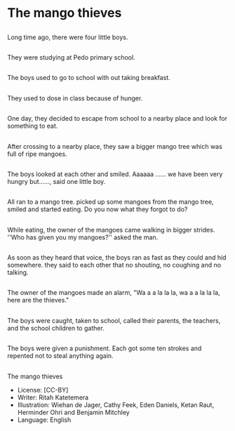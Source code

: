 # The mango thieves

##
Long time ago, there were four
little boys.

##
They were studying at Pedo
primary school.

##
The boys used to go to school with out taking
breakfast.

##
They used to dose in class
because of hunger.

##
One day, they decided to escape from school
to a nearby place and look for something to
eat.

##
After crossing to a nearby place, they saw a bigger mango tree which was full of
ripe mangoes.

##
The boys looked at each other
and smiled. Aaaaaa ...... we
have been very hungry but......,
said one little boy.

##
All ran to a mango tree. picked up some
mangoes from the mango tree, smiled and
started eating.
Do you now what they forgot to do?

##
While eating, the owner of the mangoes came walking in bigger strides. ''Who
has given you my mangoes?'' asked the man.

##
As soon as they heard that
voice, the boys ran as fast as
they could and hid somewhere.
they said to each other that no
shouting, no coughing and no
talking.

##
The owner of the mangoes made an alarm,
"Wa a a la la la, wa a a la la la, here are the
thieves."

##
The boys were caught, taken to
school, called their parents, the
teachers, and the school
children to gather.

##
The boys were given a punishment. Each got some ten strokes and repented not
to steal anything again.

##
The mango thieves
* License: [CC-BY]
* Writer: Ritah Katetemera
* Illustration: Wiehan de Jager, Cathy Feek, Eden Daniels,
Ketan Raut, Herminder Ohri and Benjamin Mitchley
* Language: English
